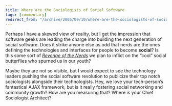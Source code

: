 ```yaml
---
title: Where are the Sociologists of Social Software
tags: [commentary]
redirect_from: "/archive/2005/09/10/where-are-the-sociologists-of-social-software.aspx/"
---
```


Perhaps I have a skewed view of reality, but I get the impression that software geeks are leading the charge into building the next generation of social software. Does it strike anyone else as odd that nerds are the ones defining the technologies and interfaces for people to become **social**? Is this some sort of *[Revenge of the Nerds](http://www.imdb.com/title/tt0088000/)* we plan to inflict on the “cool” social butterflies who spurned us in our youth?

Maybe they are not so visible, but I would expect to see the technology leaders pushing the social software revolution to publicize their top notch sociologists alongside their technologists. Hey, we love your tech-person’s fantastical AJAX framework, but is it really fostering social networking and community growth? How are you measuring that? Where is
your Chief Sociologist Architect?

